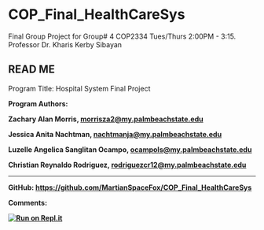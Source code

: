 # COP_Final_HealthCareSys
Final Group Project for Group# 4 COP2334 Tues/Thurs 2:00PM - 3:15. 
Professor Dr. Kharis Kerby Sibayan

READ ME
----------------------
Program Title: Hospital System Final Project

<b>Program Authors:

  Zachary Alan Morris, morrisza2@my.palmbeachstate.edu

  Jessica Anita Nachtman, nachtmanja@my.palmbeachstate.edu

  Luzelle Angelica Sanglitan Ocampo, ocampols@my.palmbeachstate.edu

  Christian Reynaldo Rodriguez, rodriguezcr12@my.palmbeachstate.edu

------------------------

GitHub: https://github.com/MartianSpaceFox/COP_Final_HealthCareSys

Comments:

[![Run on Repl.it](https://repl.it/badge/github/MartianSpaceFox/COP_Final_HealthCareSys)](https://repl.it/github/MartianSpaceFox/COP_Final_HealthCareSys)
